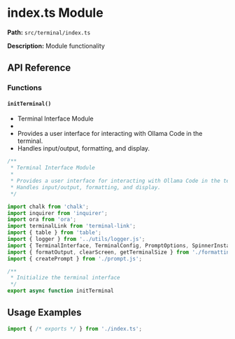 # index.ts Module

**Path:** `src/terminal/index.ts`

**Description:** Module functionality

## API Reference

### Functions

#### `initTerminal()`

* Terminal Interface Module
 * 
 * Provides a user interface for interacting with Ollama Code in the terminal.
 * Handles input/output, formatting, and display.

```typescript
/**
 * Terminal Interface Module
 * 
 * Provides a user interface for interacting with Ollama Code in the terminal.
 * Handles input/output, formatting, and display.
 */

import chalk from 'chalk';
import inquirer from 'inquirer';
import ora from 'ora';
import terminalLink from 'terminal-link';
import { table } from 'table';
import { logger } from '../utils/logger.js';
import { TerminalInterface, TerminalConfig, PromptOptions, SpinnerInstance } from './types.js';
import { formatOutput, clearScreen, getTerminalSize } from './formatting.js';
import { createPrompt } from './prompt.js';

/**
 * Initialize the terminal interface
 */
export async function initTerminal
```

## Usage Examples

```typescript
import { /* exports */ } from './index.ts';
```

